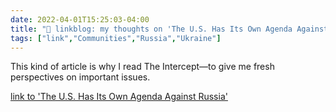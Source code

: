 ```yaml
---
date: 2022-04-01T15:25:03-04:00
title: "🔗 linkblog: my thoughts on 'The U.S. Has Its Own Agenda Against Russia'"
tags: ["link","Communities","Russia","Ukraine"]
---
```

This kind of article is why I read The Intercept—to give me fresh perspectives on important issues.
 
[link to 'The U.S. Has Its Own Agenda Against Russia'](https://theintercept.com/2022/04/01/russia-ukraine-proxy-war-washington-diplomacy/)
